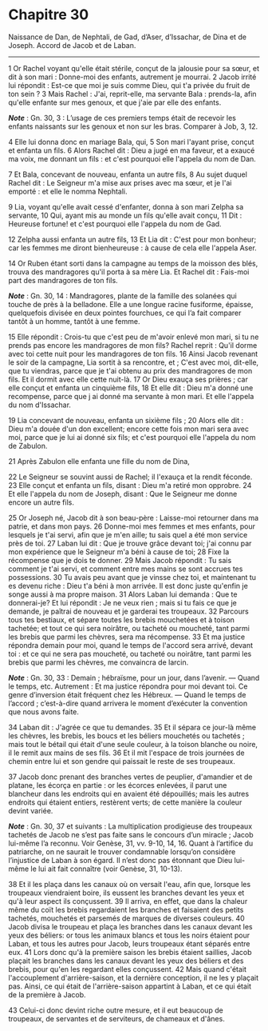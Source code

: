 # Chapitre 30

Naissance de Dan, de Nephtali, de Gad, d’Aser, d’Issachar, de Dina et de Joseph.
Accord de Jacob et de Laban.

***

1 Or Rachel voyant qu'elle était stérile, conçut de la jalousie pour sa sœur, et dit à son mari : Donne-moi des enfants, autrement je mourrai. 2 Jacob irrité lui répondit : Est-ce que moi je suis comme Dieu, qui t'a privée du fruit de ton sein ? 3 Mais Rachel : J'ai, reprit-elle, ma servante Bala : prends-la, afin qu'elle enfante sur mes genoux, et que j'aie par elle des enfants.

***Note*** :  Gn. 30, 3 : L’usage de ces premiers temps était de recevoir les enfants naissants sur les genoux et non sur les bras. Comparer à Job, 3, 12.

4 Elle lui donna donc en mariage Bala, qui, 5 Son mari l'ayant prise, conçut et enfanta un fils. 6 Alors Rachel dit : Dieu a jugé en ma faveur, et a exaucé ma voix, me donnant un fils : et c'est pourquoi elle l'appela du nom de Dan.


7 Et Bala, concevant de nouveau, enfanta un autre fils, 8 Au sujet duquel Rachel dit : Le Seigneur m'a mise aux prises avec ma sœur, et je l'ai emporté : et elle le nomma Nephtali.


9 Lia, voyant qu'elle avait cessé d'enfanter, donna à son mari Zelpha sa servante, 10 Qui, ayant mis au monde un fils qu'elle avait conçu, 11 Dit : Heureuse fortune! et c'est pourquoi elle l'appela du nom de Gad.


12 Zelpha aussi enfanta un autre fils, 13 Et Lia dit : C'est pour mon bonheur; car les femmes me diront bienheureuse : à cause de cela elle l'appela Aser.


14 Or Ruben étant sorti dans la campagne au temps de la moisson des blés, trouva des mandragores qu'il porta à sa mère Lia. Et Rachel dit : Fais-moi part des mandragores de ton fils.

***Note*** :  Gn. 30, 14 : Mandragores, plante de la famille des solanées qui touche de près à la belladone. Elle a une longue racine fusiforme, épaisse, quelquefois divisée en deux pointes fourchues, ce qui l’a fait comparer tantôt à un homme, tantôt à une femme.

15 Elle répondit : Crois-tu que c'est peu de m'avoir enlevé mon mari, si tu ne prends pas encore les mandragores de mon fils? Rachel reprit : Qu'il dorme avec toi cette nuit pour les mandragores de ton fils. 16 Ainsi Jacob revenant le soir de la campagne, Lia sortit à sa rencontre, et ; C'est avec moi, dit-elle, que tu viendras, parce que je t'ai obtenu au prix des mandragores de mon fils. Et il dormit avec elle cette nuit-là. 17 Or Dieu exauça ses prières ; car elle conçut et enfanta un cinquième fils, 18 Et elle dit : Dieu m'a donné une recompense, parce que j ai donné ma servante à mon mari. Et elle l'appela du nom d'Issachar.


19 Lia concevant de nouveau, enfanta un sixième fils ; 20 Alors elle dit : Dieu m'a douée d'un don excellent; encore cette fois mon mari sera avec moi, parce que je lui ai donné six fils; et c'est pourquoi elle l'appela du nom de Zabulon.


21 Après Zabulon elle enfanta une fille du nom de Dina,


22 Le Seigneur se souvint aussi de Rachel; il l'exauça et la rendit féconde. 23 Elle conçut et enfanta un fils, disant : Dieu m'a retiré mon opprobre. 24 Et elle l'appela du nom de Joseph, disant : Que le Seigneur me donne encore un autre fils.


25 Or Joseph né, Jacob dit à son beau-père : Laisse-moi retourner dans ma patrie, et dans mon pays. 26 Donne-moi mes femmes et mes enfants, pour lesquels je t'ai servi, afin que je m'en aille; tu sais quel a été mon service près de toi. 27 Laban lui dit : Que je trouve grâce devant toi; j'ai connu par mon expérience que le Seigneur m'a béni à cause de toi; 28 Fixe la récompense que je dois te donner. 29 Mais Jacob répondit : Tu sais comment je t'ai servi, et comment entre mes mains se sont accrues tes possessions. 30 Tu avais peu avant que je vinsse chez toi, et maintenant tu es devenu riche : Dieu t'a béni à mon arrivée. Il est donc juste qu'enfin je songe aussi à ma propre maison. 31 Alors Laban lui demanda : Que te donnerai-je? Et lui répondit : Je ne veux rien ; mais si tu fais ce que je demande, je paîtrai de nouveau et je garderai tes troupeaux. 32 Parcours tous tes bestiaux, et sépare toutes les brebis mouchetées et à toison tachetée; et tout ce qui sera noirâtre, ou tacheté ou moucheté, tant parmi les
brebis que parmi les chèvres, sera ma récompense. 33 Et ma justice répondra demain pour moi, quand le temps de l'accord sera arrivé, devant toi : et ce qui ne sera pas moucheté, ou tacheté ou noirâtre, tant parmi les brebis que parmi les chèvres, me convaincra de larcin.

***Note*** :  Gn. 30, 33 : Demain ; hébraïsme, pour un jour, dans l’avenir. ― Quand le temps, etc. Autrement : Et ma justice répondra pour moi devant toi. Ce genre d’inversion était fréquent chez les Hébreux. ― Quand le temps de l’accord ; c’est-à-dire quand arrivera le moment d’exécuter la convention que nous avons faite.

34 Laban dit : J'agrée ce que tu demandes. 35 Et il sépara ce jour-là même les chèvres, les brebis, les boucs et les béliers mouchetés ou tachetés ; mais tout le bétail qui était d'une seule couleur, à la toison blanche ou noire, il le remit aux mains de ses fils. 36 Et il mit l'espace de trois journées de chemin entre lui et son gendre qui paissait le reste de ses troupeaux.


37 Jacob donc prenant des branches vertes de peuplier, d'amandier et de platane, les écorça en partie : or les écorces enlevées, il parut une blancheur dans les endroits qui en avaient été dépouillés; mais les autres endroits qui étaient entiers, restèrent verts; de cette manière la couleur devint variée.

***Note*** :  Gn. 30, 37 et suivants : La multiplication prodigieuse des troupeaux tachetés de Jacob ne s’est pas faite sans le concours d’un miracle ; Jacob lui-même l’a reconnu. Voir Genèse, 31, vv. 9-10, 14, 16. Quant à l’artifice du patriarche, on ne saurait le trouver condamnable lorsqu’on considère l’injustice de Laban à son égard. Il n’est donc pas étonnant que Dieu lui-même le lui ait fait connaître (voir Genèse, 31, 10-13).

38 Et il les plaça dans les canaux où on versait l'eau, afin que, lorsque les troupeaux viendraient boire, ils eussent les branches devant les yeux et qu'à leur aspect ils conçussent. 39 Il arriva, en effet, que dans la chaleur même du coït les brebis regardaient les branches et faisaient des petits tachetés, mouchetés et parsemés de marques de diverses couleurs. 40 Jacob divisa le troupeau et plaça les branches dans les canaux devant les yeux des béliers: or tous les animaux blancs et tous les noirs étaient pour Laban, et tous les autres pour Jacob, leurs troupeaux étant séparés entre eux. 41 Lors donc qu'à la première saison les brebis étaient saillies, Jacob plaçait les branches dans les canaux devant les yeux des béliers et des brebis, pour qu'en les regardant elles conçussent. 42 Mais quand c'était l'accouplement d'arrière-saison, et la dernière conception, il ne les y plaçait pas. Ainsi, ce qui était de l'arrière-saison appartint à Laban, et ce qui était de la première à Jacob.


43 Celui-ci donc devint riche outre mesure, et il eut beaucoup de troupeaux, de servantes et de serviteurs, de chameaux et d'ânes.

